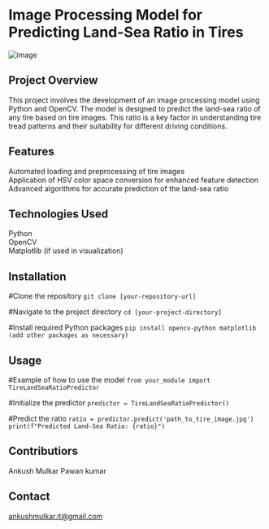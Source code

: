 # Image Processing Model for Predicting Land-Sea Ratio in Tires
![image](https://github.com/AnkushMulkar/Image-processing-for-tire-analysis/assets/94743425/aeb87e4e-24fb-466b-9032-fd7d4dfd2ce8)

## Project Overview
This project involves the development of an image processing model using Python and OpenCV. The model is designed to predict the land-sea ratio of any tire based on tire images. This ratio is a key factor in understanding tire tread patterns and their suitability for different driving conditions.

## Features
Automated loading and preprocessing of tire images <br>
Application of HSV color space conversion for enhanced feature detection <br>
Advanced algorithms for accurate prediction of the land-sea ratio

## Technologies Used
Python <br>
OpenCV <br>
Matplotlib (if used in visualization) 

## Installation
 #Clone the repository
```git clone [your-repository-url]```

#Navigate to the project directory
```cd [your-project-directory]```

#Install required Python packages
```pip install opencv-python matplotlib (add other packages as necessary)```
## Usage
#Example of how to use the model
```from your_module import TireLandSeaRatioPredictor```

 #Initialize the predictor
```predictor = TireLandSeaRatioPredictor()```

#Predict the ratio
```ratio = predictor.predict('path_to_tire_image.jpg')```
```print(f"Predicted Land-Sea Ratio: {ratio}")```

## Contributiors
Ankush Mulkar
Pawan kumar

## Contact
ankushmulkar.it@gmail.com
